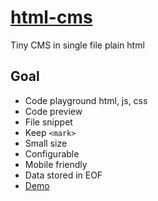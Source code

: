 # [html-cms](https://github.com/jlongyam/html-cms)

Tiny CMS in single file plain html

## Goal

- Code playground html, js, css
- Code preview
- File snippet
- Keep `<mark>`
- Small size
- Configurable
- Mobile friendly
- Data stored in EOF
- [Demo](https://jlongyam.github.io/html-cms/display.html)
